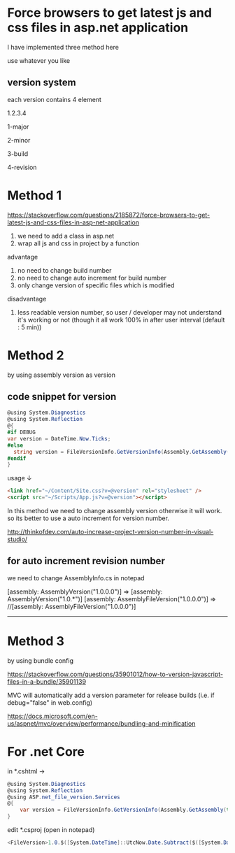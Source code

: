 # Force browsers to get latest js and css files in asp.net application
I have implemented three method here

use whatever you like

## version system

each version contains 4 element

1.2.3.4

1-major

2-minor

3-build

4-revision

# Method 1
https://stackoverflow.com/questions/2185872/force-browsers-to-get-latest-js-and-css-files-in-asp-net-application
1. we need to add a class in asp.net
2. wrap all js and css in project by a function

advantage

1. no need to change build number   
2. no need to change auto increment for build number   
3. only change version of specific files which is modified 

disadvantage 

1. less readable version number, so user / developer may not understand it's working or not (though it all work 100% in after user interval (default : 5 min))

# Method 2
by using assembly version as version

## code snippet for version

```c#
@using System.Diagnostics
@using System.Reflection
@{
#if DEBUG
var version = DateTime.Now.Ticks;
#else
  string version = FileVersionInfo.GetVersionInfo(Assembly.GetAssembly(typeof(MvcApplication)).Location).FileVersion;
#endif
}
```

usage ↓

```html
<link href="~/Content/Site.css?v=@version" rel="stylesheet" />
<script src="~/Scripts/App.js?v=@version"></script>
```





In this method we need to change assembly version otherwise it will work. so its better to use a auto increment for version number.

http://thinkofdev.com/auto-increase-project-version-number-in-visual-studio/

## for auto increment revision number 

we need to change AssemblyInfo.cs in notepad

[assembly: AssemblyVersion("1.0.0.0")] => [assembly: AssemblyVersion("1.0.*")]
[assembly: AssemblyFileVersion("1.0.0.0")] => //[assembly: AssemblyFileVersion("1.0.0.0")]

-------



# Method 3

by using bundle config

https://stackoverflow.com/questions/35901012/how-to-version-javascript-files-in-a-bundle/35901139

MVC will automatically add a version parameter for release builds (i.e. if debug="false" in web.config)

https://docs.microsoft.com/en-us/aspnet/mvc/overview/performance/bundling-and-minification



# For .net Core

in *.cshtml ->

```c#
@using System.Diagnostics
@using System.Reflection
@using ASP.net_file_version.Services
@{
    var version = FileVersionInfo.GetVersionInfo(Assembly.GetAssembly(typeof(MvcApplication)).Location).FileVersion;
}
```



edit *.csproj   (open in notepad)

```c#
<FileVersion>1.0.$([System.DateTime]::UtcNow.Date.Subtract($([System.DateTime]::Parse("2000-01-01"))).TotalDays).$([System.Math]::Floor($([MSBuild]::Divide($([System.DateTime]::UtcNow.TimeOfDay.TotalSeconds), 1.32))))</FileVersion>   
```



